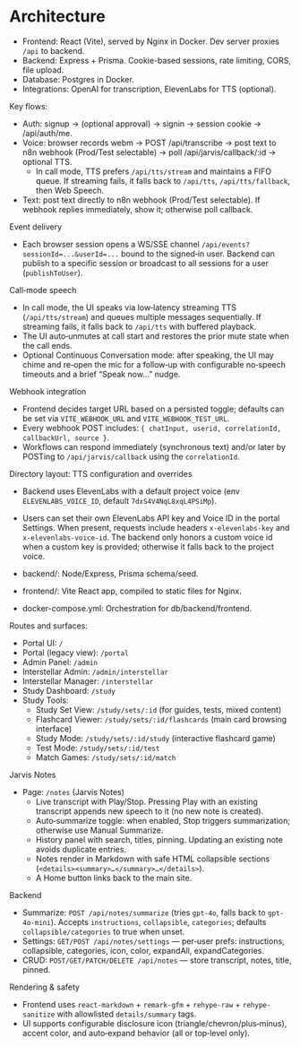 # Architecture

- Frontend: React (Vite), served by Nginx in Docker. Dev server proxies `/api` to backend.
- Backend: Express + Prisma. Cookie-based sessions, rate limiting, CORS, file upload.
- Database: Postgres in Docker.
- Integrations: OpenAI for transcription, ElevenLabs for TTS (optional).

Key flows:
- Auth: signup -> (optional approval) -> signin -> session cookie -> /api/auth/me.
- Voice: browser records webm -> POST /api/transcribe -> post text to n8n webhook (Prod/Test selectable) -> poll /api/jarvis/callback/:id -> optional TTS.
	- In call mode, TTS prefers `/api/tts/stream` and maintains a FIFO queue. If streaming fails, it falls back to `/api/tts`, `/api/tts/fallback`, then Web Speech.
- Text: post text directly to n8n webhook (Prod/Test selectable). If webhook replies immediately, show it; otherwise poll callback.

Event delivery
- Each browser session opens a WS/SSE channel `/api/events?sessionId=...&userId=...` bound to the signed‑in user. Backend can publish to a specific session or broadcast to all sessions for a user (`publishToUser`).

Call‑mode speech
- In call mode, the UI speaks via low‑latency streaming TTS (`/api/tts/stream`) and queues multiple messages sequentially. If streaming fails, it falls back to `/api/tts` with buffered playback.
- The UI auto‑unmutes at call start and restores the prior mute state when the call ends.
 - Optional Continuous Conversation mode: after speaking, the UI may chime and re‑open the mic for a follow‑up with configurable no‑speech timeouts and a brief “Speak now…” nudge.

Webhook integration
- Frontend decides target URL based on a persisted toggle; defaults can be set via `VITE_WEBHOOK_URL` and `VITE_WEBHOOK_TEST_URL`.
- Every webhook POST includes: `{ chatInput, userid, correlationId, callbackUrl, source }`.
- Workflows can respond immediately (synchronous text) and/or later by POSTing to `/api/jarvis/callback` using the `correlationId`.

Directory layout:
TTS configuration and overrides
- Backend uses ElevenLabs with a default project voice (env `ELEVENLABS_VOICE_ID`, default `7dxS4V4NqL8xqL4PSiMp`).
- Users can set their own ElevenLabs API key and Voice ID in the portal Settings. When present, requests include headers `x-elevenlabs-key` and `x-elevenlabs-voice-id`. The backend only honors a custom voice id when a custom key is provided; otherwise it falls back to the project voice.

- backend/: Node/Express, Prisma schema/seed.
- frontend/: Vite React app, compiled to static files for Nginx.
- docker-compose.yml: Orchestration for db/backend/frontend.

Routes and surfaces:
- Portal UI: `/`
- Portal (legacy view): `/portal`
- Admin Panel: `/admin`
- Interstellar Admin: `/admin/interstellar`
- Interstellar Manager: `/interstellar`
- Study Dashboard: `/study`
- Study Tools:
  - Study Set View: `/study/sets/:id` (for guides, tests, mixed content)
  - Flashcard Viewer: `/study/sets/:id/flashcards` (main card browsing interface)
  - Study Mode: `/study/sets/:id/study` (interactive flashcard game)
  - Test Mode: `/study/sets/:id/test`
  - Match Games: `/study/sets/:id/match`

Jarvis Notes
- Page: `/notes` (Jarvis Notes)
	- Live transcript with Play/Stop. Pressing Play with an existing transcript appends new speech to it (no new note is created).
	- Auto‑summarize toggle: when enabled, Stop triggers summarization; otherwise use Manual Summarize.
	- History panel with search, titles, pinning. Updating an existing note avoids duplicate entries.
	- Notes render in Markdown with safe HTML collapsible sections (`<details><summary>…</summary>…</details>`).
	- A Home button links back to the main site.

Backend
- Summarize: `POST /api/notes/summarize` (tries `gpt-4o`, falls back to `gpt-4o-mini`). Accepts `instructions`, `collapsible`, `categories`; defaults `collapsible/categories` to true when unset.
- Settings: `GET/POST /api/notes/settings` — per‑user prefs: instructions, collapsible, categories, icon, color, expandAll, expandCategories.
- CRUD: `POST/GET/PATCH/DELETE /api/notes` — store transcript, notes, title, pinned.

Rendering & safety
- Frontend uses `react-markdown` + `remark-gfm` + `rehype-raw` + `rehype-sanitize` with allowlisted `details/summary` tags.
- UI supports configurable disclosure icon (triangle/chevron/plus‑minus), accent color, and auto‑expand behavior (all or top‑level only).
